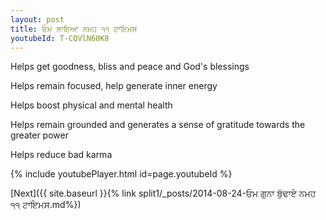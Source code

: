 ```yaml
---
layout: post
title: ਓਮ ਲਾਇਆ ਨਮਹ ੧੧ ਟਾਇਮਸ
youtubeId: T-CQVlN60K8
---
```

 
 
Helps get goodness, bliss and peace and God's blessings
 
Helps remain focused, help generate inner energy 
 
Helps boost physical and mental health 
 
Helps remain grounded and generates a sense of gratitude towards the greater power 
 
Helps reduce bad karma
 
 
 
 


{% include youtubePlayer.html id=page.youtubeId %}
 
[Next]({{ site.baseurl }}{% link  split1/_posts/2014-08-24-ਓਮ ਗੁਨਾ ਬੁੱਢਾਏ ਨਮਹ ੧੧ ਟਾਇਮਸ.md%})
 
